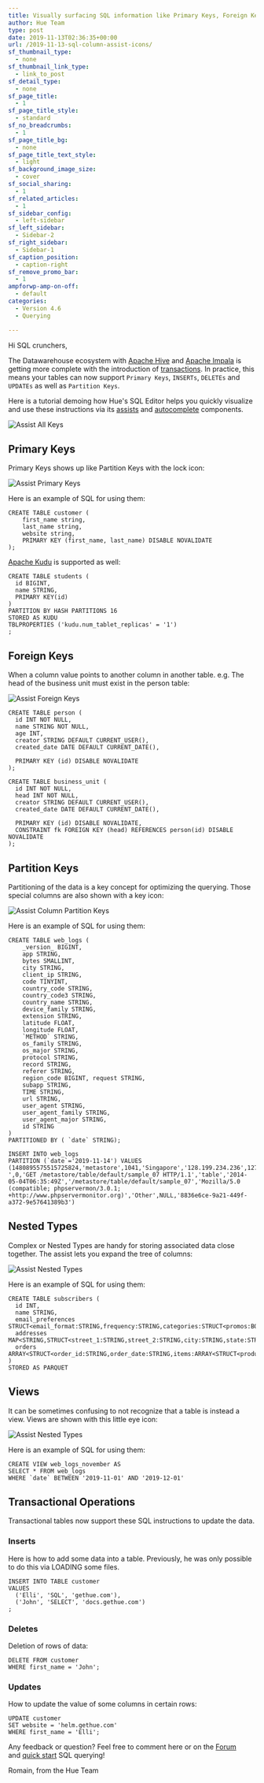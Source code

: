 ```yaml
---
title: Visually surfacing SQL information like Primary Keys, Foreign Keys, Views and Complex Types
author: Hue Team
type: post
date: 2019-11-13T02:36:35+00:00
url: /2019-11-13-sql-column-assist-icons/
sf_thumbnail_type:
  - none
sf_thumbnail_link_type:
  - link_to_post
sf_detail_type:
  - none
sf_page_title:
  - 1
sf_page_title_style:
  - standard
sf_no_breadcrumbs:
  - 1
sf_page_title_bg:
  - none
sf_page_title_text_style:
  - light
sf_background_image_size:
  - cover
sf_social_sharing:
  - 1
sf_related_articles:
  - 1
sf_sidebar_config:
  - left-sidebar
sf_left_sidebar:
  - Sidebar-2
sf_right_sidebar:
  - Sidebar-1
sf_caption_position:
  - caption-right
sf_remove_promo_bar:
  - 1
ampforwp-amp-on-off:
  - default
categories:
  - Version 4.6
  - Querying

---
```

Hi SQL crunchers,

The Datawarehouse ecosystem with [Apache Hive](https://hive.apache.org/) and [Apache Impala](https://impala.apache.org/) is getting more complete with the introduction of [transactions](https://cwiki.apache.org/confluence/display/Hive/Hive+Transactions). In practice, this means your tables can now support `Primary Keys`, `INSERTs`, `DELETEs` and `UPDATEs` as well as `Partition Keys`.

Here is a tutorial demoing how Hue's SQL Editor helps you quickly visualize and use these instructions via its [assists](https://docs.gethue.com/user/concept/) and [autocomplete](https://docs.gethue.com/user/querying/#autocomplete) components.


![Assist All Keys](https://cdn.gethue.com/uploads/2019/11/sql_column_pk.png)


## Primary Keys

Primary Keys shows up like Partition Keys with the lock icon:

![Assist Primary Keys](https://cdn.gethue.com/uploads/2019/11/sql_columns_assist_pks.png)

Here is an example of SQL for using them:

    CREATE TABLE customer (
        first_name string,
        last_name string,
        website string,
        PRIMARY KEY (first_name, last_name) DISABLE NOVALIDATE
    );

[Apache Kudu](https://kudu.apache.org/) is supported as well:

    CREATE TABLE students (
      id BIGINT,
      name STRING,
      PRIMARY KEY(id)
    )
    PARTITION BY HASH PARTITIONS 16
    STORED AS KUDU
    TBLPROPERTIES ('kudu.num_tablet_replicas' = '1')
    ;

## Foreign Keys

When a column value points to another column in another table. e.g. The head of the business unit must exist in the person table:

![Assist Foreign Keys](https://cdn.gethue.com/uploads/2020/03/assist_foreign_keys_icons.png)

    CREATE TABLE person (
      id INT NOT NULL,
      name STRING NOT NULL,
      age INT,
      creator STRING DEFAULT CURRENT_USER(),
      created_date DATE DEFAULT CURRENT_DATE(),

      PRIMARY KEY (id) DISABLE NOVALIDATE
    );

    CREATE TABLE business_unit (
      id INT NOT NULL,
      head INT NOT NULL,
      creator STRING DEFAULT CURRENT_USER(),
      created_date DATE DEFAULT CURRENT_DATE(),

      PRIMARY KEY (id) DISABLE NOVALIDATE,
      CONSTRAINT fk FOREIGN KEY (head) REFERENCES person(id) DISABLE NOVALIDATE
    );

## Partition Keys

Partitioning of the data is a key concept for optimizing the querying. Those special columns are also shown with a key icon:

![Assist Column Partition Keys](https://cdn.gethue.com/uploads/2019/11/sql_columns_assist_keys.png)

Here is an example of SQL for using them:

    CREATE TABLE web_logs (
        _version_ BIGINT,
        app STRING,
        bytes SMALLINT,
        city STRING,
        client_ip STRING,
        code TINYINT,
        country_code STRING,
        country_code3 STRING,
        country_name STRING,
        device_family STRING,
        extension STRING,
        latitude FLOAT,
        longitude FLOAT,
        `METHOD` STRING,
        os_family STRING,
        os_major STRING,
        protocol STRING,
        record STRING,
        referer STRING,
        region_code BIGINT, request STRING,
        subapp STRING,
        TIME STRING,
        url STRING,
        user_agent STRING,
        user_agent_family STRING,
        user_agent_major STRING,
        id STRING
    )
    PARTITIONED BY ( `date` STRING);

    INSERT INTO web_logs
    PARTITION (`date`='2019-11-14') VALUES
    (1480895575515725824,'metastore',1041,'Singapore','128.199.234.236',127,'SG','SGP','Singapore','Other',NULL,1.2930999994277954,103.85579681396484,'GET','Other',NULL,'HTTP/1.1',NULL,'-',0,'GET /metastore/table/default/sample_07 HTTP/1.1','table','2014-05-04T06:35:49Z','/metastore/table/default/sample_07','Mozilla/5.0 (compatible; phpservermon/3.0.1; +http://www.phpservermonitor.org)','Other',NULL,'8836e6ce-9a21-449f-a372-9e57641389b3')

## Nested Types

Complex or Nested Types are handy for storing associated data close together. The assist lets you expand the tree of columns:

![Assist Nested Types](https://cdn.gethue.com/uploads/2019/11/sql_columns_assist_nested_types.png)

Here is an example of SQL for using them:

    CREATE TABLE subscribers (
      id INT,
      name STRING,
      email_preferences STRUCT<email_format:STRING,frequency:STRING,categories:STRUCT<promos:BOOLEAN,surveys:BOOLEAN>>,
      addresses MAP<STRING,STRUCT<street_1:STRING,street_2:STRING,city:STRING,state:STRING,zip_code:STRING>>,
      orders ARRAY<STRUCT<order_id:STRING,order_date:STRING,items:ARRAY<STRUCT<product_id:INT,sku:STRING,name:STRING,price:DOUBLE,qty:INT>>>>
    )
    STORED AS PARQUET

## Views

It can be sometimes confusing to not recognize that a table is instead a view. Views are shown with this little eye icon:

![Assist Nested Types](https://cdn.gethue.com/uploads/2019/11/sql_assist_view_icon.png)

Here is an example of SQL for using them:

    CREATE VIEW web_logs_november AS
    SELECT * FROM web_logs
    WHERE `date` BETWEEN '2019-11-01' AND '2019-12-01'


## Transactional Operations

Transactional tables now support these SQL instructions to update the data.

### Inserts

Here is how to add some data into a table. Previously, he was only possible to do this via LOADING some files.

    INSERT INTO TABLE customer
    VALUES
      ('Elli', 'SQL', 'gethue.com'),
      ('John', 'SELECT', 'docs.gethue.com')
    ;

### Deletes

Deletion of rows of data:

    DELETE FROM customer
    WHERE first_name = 'John';

### Updates

How to update the value of some columns in certain rows:

    UPDATE customer
    SET website = 'helm.gethue.com'
    WHERE first_name = 'Elli';


Any feedback or question? Feel free to comment here or on the <a href="https://discourse.gethue.com/">Forum</a> and <a href="https://docs.gethue.com/quickstart/">quick start</a> SQL querying!


Romain, from the Hue Team
